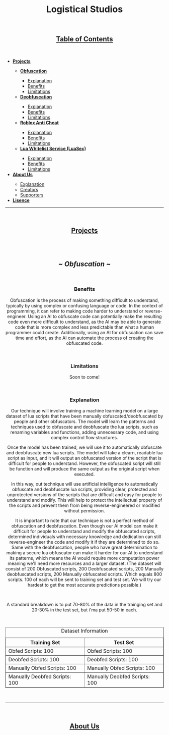 <h1 align="center"><b>Logistical Studios</b></h1>
<br/>
<!-- Table of Contents -->

<h2 align="center"><u><b>Table of Contents</b></u></h2>
<br/>
<ul>
    <li>
        <a href="#"><u><b>Projects</b></u></a>
    </li>
        <ul>
            <li>
                <a href="#"><b>Obfuscation</b></a>
            </li>
                <ul>
                    <li>
                        <a href="#">Explanation</a>
                    </li>
                    <li>
                        <a href="#">Benefits</a>
                    </li>
                    <li>
                        <a href="#">Limitations</a>
                    </li>
                </ul>
            <li>
                <a href="#"><b>Deobfuscation</b></a>
            </li>
                <ul>
                    <li>
                        <a href="#">Explanation</a>
                    </li>
                    <li>
                        <a href="#">Benefits</a>
                    </li>
                    <li>
                        <a href="#">Limitations</a>
                    </li>
                </ul>
            <li>
                <a href="#"><b>Roblox Anti Cheat</b></a>
            </li>
                <ul>
                    <li>
                        <a href="#">Explanation</a>
                    </li>
                    <li>
                        <a href="#">Benefits</a>
                    </li>
                    <li>
                        <a href="#">Limitations</a>
                    </li>
                </ul>
            <li>
                <a href="#"><b>Lua Whitelist Service (LuaSec)</b></a>
            </li>
                <ul>
                    <li>
                        <a href="#">Explanation</a>
                    </li>
                    <li>
                        <a href="#">Benefits</a>
                    </li>
                    <li>
                        <a href="#">Limitations</a>
                    </li>
                </ul>
        </ul>
    <li>
        <a href="#"><b><u>About Us</u></b></a>
    </li>
        <ul>
            <li>
                <a href="#">Explanation</a>
            </li>
            <li>
                <a href="#">Creators</a>
            </li>
            <li>
                <a href="#">Supporters</a>
            </li>
        </ul>
    <li>
        <a href="#"><b><u>Lisence</u></b></a>
    </li>
</ul>
<hr/>

<!-- Projects -->
<br/>
<h2 align="center"><u><b>Projects</b></u></h2>
<br/>
<div id="" align="center">

<br/>

## _**~ Obfuscation ~**_

<br/>

### **Benefits**

Obfuscation is the process of making something difficult to understand, typically by using complex or confusing language or code. In the context of programming, it can refer to making code harder to understand or reverse-engineer. Using an AI to obfuscate code can potentially make the resulting code even more difficult to understand, as the AI may be able to generate code that is more complex and less predictable than what a human programmer could create. Additionally, using an AI for obfuscation can save time and effort, as the AI can automate the process of creating the obfuscated code.

<br/>

### **Limitations**

Soon to come!

<br/>

### **Explanation**

Our technique will involve training a machine learning model on a large dataset of lua scripts that have been manually obfuscated/deobfuscated by people and other obfuscators. The model will learn the patterns and techniques used to obfuscate and deobfuscate the lua scripts, such as renaming variables and functions, adding unnecessary code, and using complex control flow structures.

Once the model has been trained, we will use it to automatically obfuscate and deobfuscate new lua scripts. The model will take a clearn, readable lua script as input, and it will output an obfuscated version of the script that is difficult for people to understand. However, the obfuscated script will still be function and will produce the same output as the original script when executed.

In this way, out technique will use artificial intelligence to automatically obfuscate and deobfuscate lua scripts, providing clear, protected and unprotected versions of the scripts that are difficult and easy for people to understand and modify. This will help to protect the intellectual property of the scripts and prevent them from being reverse-engineered or modified without permission.

It is important to note that our technique is not a perfect method of obfuscation and deobfuscation. Even though our AI model can make it difficult for people to understand and modify the obfuscated scripts, determined individuals with necessary knowledge and dedication can still reverse-engineer the code and modify it if they are determined to do so. Same with the deobfuscation, people who have great determination to making a secure lua obfuscator can make it harder for our AI to understand its patterns, which means the AI would require more computation power meaning we'll need more resources and a larger dataset. (The dataset will consist of 200 Obfuscated scripts, 200 Deobfuscated scripts, 200 Manually deobfuscated scripts, 200 Manually obfuscated scripts. Which equals 800 scripts. 100 of each will be sent to training set and test set. We will try our hardest to get the most accurate predictions possible.)

<br/>

A standard breakdown is to put 70-80% of the data in the trainging set and 20-30% in the test set, but i'ma put 50-50 in each.

<br/>
    <table border="1px">
        <caption>Dataset Information</caption>
        <thead>
            <tr>
                <th>Training Set</th>
                <th>Test Set</th>
            </tr>
        </thead>
        <tbody>
            <tr>
                <td>Obfed Scripts: 100</td>
                <td>Obfed Scripts: 100</td>
            </tr>
            <tr>
                <td>Deobfed Scripts: 100</td>
                <td>Deobfed Scripts: 100</td>
            </tr>
            <tr>
                <td>Manually Obfed Scripts: 100</td>
                <td>Manually Obfed Scripts: 100</td>
            </tr>
        </tbody>
        <tfoot>
            <tr>
                <td>Manually Deobfed Scripts: 100</td>
                <td>Manually Deobfed Scripts: 100</td>
            </tr>
        </tfoot>
    </table>
</div>
<br/>
<hr/>
<br/>

<h2 align="center"><b><u>About Us</u></b></h2>

<br/>
